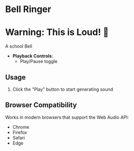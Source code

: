# Bell Ringer

# Warning: This is Loud! 📢

A school Bell

- **Playback Controls**:
  - Play/Pause toggle
  
## Usage

1. Click the "Play" button to start generating sound

## Browser Compatibility

Works in modern browsers that support the Web Audio API:
- Chrome
- Firefox
- Safari
- Edge
